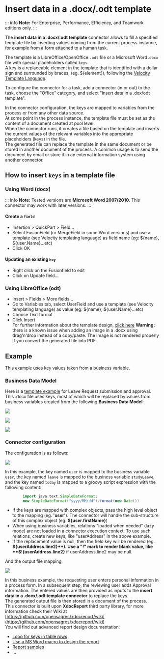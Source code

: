 # Insert data in a .docx/.odt template

::: info
**Note:** For Enterprise, Performance, Efficiency, and Teamwork editions only.
:::

The **insert data in a .docx/.odt template** connector allows to fill a specified template file by inserting values coming from the current process instance, for example from a form attached to a human task.

The template is a LibreOffice/OpenOffice `.odt` file or a Microsoft Word`.docx` file with special placeholders called `keys`.  
A key is a replaceable element in the template that is identified with a dollar sign and surrounded by braces, (eg. ${element}), following the [Velocity Template Language](https://velocity.apache.org/engine/releases/velocity-1.7/user-guide.html).

To configure the connector for a task, add a connector (in or out) to the task, choose the "Office" category, and select "insert data in a .dox/odt template".

In the connector configuration, the keys are mapped to variables from the process or from any other data source.  
At some point in the process instance, the template file must be set as the content of a document created at pool level.  
When the connector runs, it creates a file based on the template and inserts the current values of the relevant variables into the appropriate placeholders (keys) in the file.  
The generated file can replace the template in the same document or be stored in another document of the process. A common usage is to send the document by email or store it in an external information system using another connector.

## How to insert `keys` in a template file

### Using Word (docx)

::: info
**Note:** Tested versions are **Microsoft Word 2007/2010**. This connector may work with later versions.
:::

#### Create a `field`

* Insertion \> QuickPart \> Field...
* Select FusionField (or MergeField in some Word versions) and use a template (see Velocity templating language) as field name (eg: ${name}, ${user.Name}...etc)
* Click OK

#### Updating an existing `key`

* Right click on the Fusionfield to edit
* Click on Update field...

### Using LibreOffice (odt)

* Insert \> Fields \> More fields...
* Go to Variables tab, select UserField and use a template (see Velocity templating language) as value (eg: ${name}, ${user.Name}...etc)
* Choose Text format
* Click Insert  
For further information about the template design, [click here](https://code.google.com/p/xdocreport/wiki/DesignReport)
**Warning:** there is a known issue when adding an image in a .docx using drag'n'drop instead of a copy/paste. The image is not rendered properly if you convert the generated file into PDF.

## Example

This example uses key values taken from a business variable.

### Business Data Model

Here is a [template example](images/special_code/study-leave-template.docx) for Leave Request submission and approval.   
This .docx file uses keys, most of which will be replaced by values from business variables created from the following **Business Data Model**:

![](images/images-6_0/MyUser_Model_lazy.png)  

![](images/images-6_0/Address_Model.png)  

![](images/images-6_0/StudyLeave_Model.png)  

### Connector configuration

The configuration is as follows:  

![](images/images-6_0/document_templating_input_mappings.png)

In this example, the key named `user` is mapped to the business variable `user`, the key named `leave` is mapped to the business variable `studyLeave`, and the key named `today` is mapped to a groovy script expression with the following content:

```groovy
        import java.text.SimpleDateFormat;
        new SimpleDateFormat("yyyy/MM/dd").format(new Date())
```

* If the keys are mapped with complex objects, pass the high level object to the mapping (eg. **'user'**). The connector will handle the sub-structure of this complex object (eg. **${user.firstName}**)
* When using business variables, relations "loaded when needed" (lazy mode) are not loaded in a connector execution context. To use such relations, create new keys, like "userAddress" in the above example.
* If the replacement value is null, then the field key will be rendered (eg. **${userAddress.line2}**). Use a "!" mark to render blank value, like **$!{userAddress.line2}** if userAddress.line2 may be null.

And the output file mapping:  

![](images/images-6_0/document_templating_outputs.png)  

In this business example, the requesting user enters personal information in a process form. In a subsequent step, the reviewing user adds Approval information. The entered values are then provided as inputs to the **insert data in a .docx/.odt template connector** to replace the keys.  
The generated output file is then stored in a document of the process.  
This connector is built upon **XdocReport** third party library, for more information check their Wiki at [https://github.com/opensagres/xdocreport/wiki](https://github.com/opensagres/xdocreport/wiki)  
You will find out advanced report design documentation:

* [Loop for keys in table rows](https://github.com/opensagres/xdocreport/wiki/DocxReportingJavaMainListFieldAdvancedTable)
* [Use a MS Word macro to design the report](https://github.com/opensagres/xdocreport/wiki/DocxDesignReportMacro)
* [Report samples](https://github.com/opensagres/xdocreport.samples)
* ...
